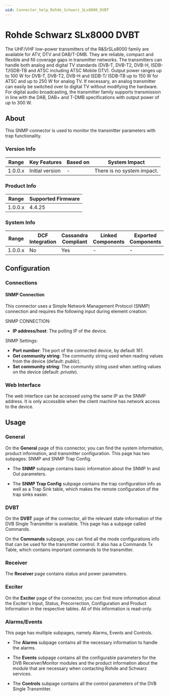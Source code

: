 ```yaml
---
uid: Connector_help_Rohde_Schwarz_SLx8000_DVBT
---
```


# Rohde Schwarz SLx8000 DVBT

The UHF/VHF low-power transmitters of the R&SrSLx8000 family are available for ATV, DTV and DAB/T-DMB. They are reliable, compact and flexible and fill coverage gaps in transmitter networks. The transmitters can handle both analog and digital TV standards (DVB-T, DVB-T2, DVB-H, ISDB-T/ISDB-TB and ATSC including ATSC Mobile DTV). Output power ranges up to 100 W for DVB-T, DVB-T2, DVB-H and ISDB-T/ ISDB-TB up to 150 W for ATSC and up to 250 W for analog TV. If necessary, an analog transmitter can easily be switched over to digital TV without modifying the hardware. For digital audio broadcasting, the transmitter family supports transmission in line with the DAB, DAB+ and T-DMB specifications with output power of up to 300 W.

## About

This SNMP connector is used to monitor the transmitter parameters with trap functionality.

### Version Info

| Range   | Key Features    | Based on | System Impact              |
|---------|-----------------|----------|----------------------------|
| 1.0.0.x | Initial version | -        | There is no system impact. |

### Product Info

| Range     | Supported Firmware     |
|-----------|------------------------|
| 1.0.0.x   | 4.4.25                 |

### System Info

| Range     | DCF Integration     | Cassandra Compliant     | Linked Components     | Exported Components     |
|-----------|---------------------|-------------------------|-----------------------|-------------------------|
| 1.0.0.x   | No                  | Yes                     | -                     | -                       |

## Configuration

### Connections

#### SNMP Connection

This connector uses a Simple Network Management Protocol (SNMP) connection and requires the following input during element creation:

SNMP CONNECTION:

- **IP address/host**: The polling IP of the device.

SNMP Settings:

- **Port number**: The port of the connected device, by default *161*.
- **Get community string**: The community string used when reading values from the device (default: *public*).
- **Set community string**: The community string used when setting values on the device (default: *private*).

### Web Interface

The web interface can be accessed using the same IP as the SNMP address. It is only accessible when the client machine has network access to the device.

## Usage

### General

On the **General** page of this connector, you can find the system information, product information, and transmitter configuration. This page has two subpages: SNMP and SNMP Trap Config.

- The **SNMP** subpage contains basic information about the SNMP In and Out parameters.

- The **SNMP Trap Config** subpage contains the trap configuration info as well as a Trap Sink table, which makes the remote configuration of the trap sinks easier.

### DVBT

On the **DVBT** page of the connector, all the relevant state information of the DVB SIngle Transmitter is available. This page has a subpage called Commands.

On the **Commands** subpage, you can find all the mode configurations info that can be used for the transmitter control. It also has a Commands Tx Table, which contains important commands to the transmitter.

### Receiver

The **Receiver** page contains status and power parameters.

### Exciter

On the **Exciter** page of the connector, you can find more information about the Exciter's Input, Status, Precorrection, Configuration and Product Information in the respective tables. All of this information is read-only.

### Alarms/Events

This page has multiple subpages, namely Alarms, Events and Controls.

- The **Alarms** subpage contains all the necessary information to handle the alarms.

- The **Events** subpage contains all the configurable parameters for the DVB Receiver/Monitor modules and the product information about the module that are necessary when contacting Rohde and Schwarz services.

- The **Controls** subpage contains all the control parameters of the DVB Single Transmitter.
